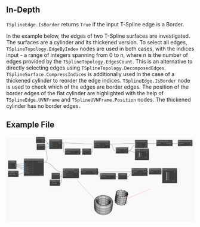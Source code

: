 ## In-Depth
`TSplineEdge.IsBorder` returns `True` if the input T-Spline edge is a Border.

In the example below, the edges of two T-Spline surfaces are investigated. The surfaces are a cylinder and its thickened version. To select all edges, `TSplineTopology.EdgeByIndex` nodes are used in both cases, with the indices input - a range of integers spanning from 0 to n, where n is the number of edges provided by the `TSplineTopology.EdgesCount`. This is an alternative to directly selecting edges using `TSplineTopology.DecomposedEdges`. `TSplineSurface.CompressIndices` is additionally used in the case of a thickened cylinder to reorder the edge indices. 
`TSplineEdge.IsBorder` node is used to check which of the edges are border edges. The position of the border edges of the flat cylinder are highlighted with the help of `TSplineEdge.UVNFrame` and `TSplineUVNFrame.Position` nodes. The thickened cylinder has no border edges.

## Example File

![Example](./Autodesk.DesignScript.Geometry.TSpline.TSplineEdge.IsBorder_img.jpg)